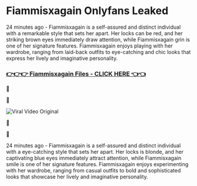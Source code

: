 # Fiammisxagain Onlyfans Leaked

<p>24 minutes ago - Fiammisxagain is a self-assured and distinct individual with a remarkable style that sets her apart. Her locks can be red, and her striking brown eyes immediately draw attention, while Fiammisxagain grin is one of her signature features. Fiammisxagain enjoys playing with her wardrobe, ranging from laid-back outfits to eye-catching and chic looks that express her lively and imaginative personality.</p><p>
<h3><a href="https://fansleaks.com-getfree.pro/fiammisxagain" rel="nofollow">👉👉👉 Fiammisxagain Files - CLICK HERE 👈👈</a></h3>
<p>🔻</p>
<p>🔻</p> <p>
<a href="https://fansleaks.com-getfree.pro/fiammisxagain" rel="nofollow"><img src="https://i.imgur.com/0ZbtXZ5.gif" alt="Viral Video Original" style="max-width: 100%; display: inline-block;" data-target="animated-image.originalImage"></a>
<p>🔻</p>
<p>🔻</p> <p>24 minutes ago - Fiammisxagain is a self-assured and distinct individual with a eye-catching style that sets her apart. Her locks is blonde, and her captivating blue eyes immediately attract attention, while Fiammisxagain smile is one of her signature features. Fiammisxagain enjoys experimenting with her wardrobe, ranging from casual outfits to bold and sophisticated looks that showcase her lively and imaginative personality.</p>